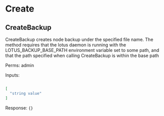# Create

## CreateBackup

CreateBackup creates node backup under the specified file name. The method requires that the lotus daemon is running with the LOTUS\_BACKUP\_BASE\_PATH environment variable set to some path, and that the path specified when calling CreateBackup is within the base path

Perms: admin

Inputs:

```
```

```json
[
  "string value"
]
```

Response: `{}`
